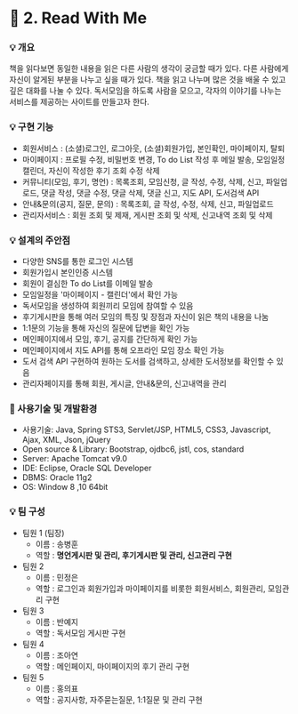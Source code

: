 # :pushpin: 2. Read With Me

### :bulb: 개요  
책을 읽다보면 동일한 내용을 읽은 다른 사람의 생각이 궁금할 때가 있다. 다른 사람에게 자신이 알게된 부분을 나누고 싶을 때가 있다. 책을 읽고 나누며 많은 것을 배울 수 있고 깊은 대화를 나눌 수 있다. 독서모임을 하도록 사람을 모으고, 각자의 이야기를 나누는 서비스를 제공하는 사이트를 만들고자 한다. 

### :bulb: 구현 기능
- 회원서비스 : (소셜)로그인, 로그아웃, (소셜)회원가입, 본인확인, 마이페이지, 탈퇴 
- 마이페이지 : 프로필 수정, 비밀번호 변경, To do List 작성 후 메일 발송, 모임일정 캘린더, 자신이 작성한 후기 조회 수정 삭제
- 커뮤니티(모임, 후기, 명언) : 목록조회, 모임신청, 글 작성, 수정, 삭제, 신고, 파일업로드, 댓글 작성, 댓글 수정, 댓글 삭제, 댓글 신고, 지도 API, 도서검색 API
- 안내&문의(공지, 질문, 문의) : 목록조회, 글 작성, 수정, 삭제, 신고, 파일업로드 
- 관리자서비스 : 회원 조회 및 제재, 게시판 조회 및 삭제, 신고내역 조회 및 삭제

### :bulb: 설계의 주안점
- 다양한 SNS를 통한 로그인 시스템
- 회원가입시 본인인증 시스템
- 회원이 결심한 To do List를 이메일 발송
- 모임일정을 '마이페이지 - 캘린더'에서 확인 가능
- 독서모임을 생성하여 회원끼리 모임에 참여할 수 있음
- 후기게시판을 통해 여러 모임의 특징 및 장점과 자신이 읽은 책의 내용을 나눔
- 1:1문의 기능을 통해 자신의 질문에 답변을 확인 가능
- 메인페이지에서 모임, 후기, 공지를 간단하게 확인 가능 
- 메인페이지에서 지도 API를 통해 오프라인 모임 장소 확인 가능
- 도서 검색 API 구현하여 원하는 도서를 검색하고, 상세한 도서정보를 확인할 수 있음
- 관리자페이지를 통해 회원, 게시글, 안내&문의, 신고내역을 관리

### :toolbox: 사용기술 및 개발환경
- 사용기술: Java, Spring STS3, Servlet/JSP, HTML5, CSS3, Javascript, Ajax, XML, Json, jQuery
- Open source & Library: Bootstrap, ojdbc6, jstl, cos, standard
- Server: Apache Tomcat v9.0
- IDE: Eclipse, Oracle SQL Developer
- DBMS: Oracle 11g2
- OS: Window 8 ,10 64bit

### :bulb: 팀 구성
- 팀원 1 (팀장)
	- 이름 : 송병훈
	- 역할 : **명언게시판 및 관리, 후기게시판 및 관리, 신고관리 구현**
- 팀원 2
	- 이름 : 민정은
	- 역할 : 로그인과 회원가입과 마이페이지를 비롯한 회원서비스, 회원관리, 모임관리 구현
- 팀원 3
	- 이름 : 반예지
	- 역할 : 독서모임 게시판 구현
- 팀원 4
	- 이름 : 조아연
	- 역할 : 메인페이지, 마이페이지의 후기 관리 구현
- 팀원 5
	- 이름 : 홍의표
	- 역할 : 공지사항, 자주묻는질문, 1:1질문 및 관리 구현
